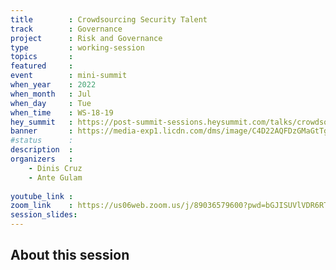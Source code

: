```yaml
---
title        : Crowdsourcing Security Talent
track        : Governance
project      : Risk and Governance
type         : working-session
topics       : 
featured     :
event        : mini-summit
when_year    : 2022
when_month   : Jul
when_day     : Tue
when_time    : WS-18-19
hey_summit   : https://post-summit-sessions.heysummit.com/talks/crowdsourcing-security-talent/
banner       : https://media-exp1.licdn.com/dms/image/C4D22AQFDzGMaGtTgfA/feedshare-shrink_2048_1536/0/1655853535324?e=1659571200&v=beta&t=CqgH-cmykc26sxujpeXi8aiTS5SavW2w72frnacnIeQ
#status      : 
description  :
organizers   :
    - Dinis Cruz
    - Ante Gulam
    
youtube_link : 
zoom_link    : https://us06web.zoom.us/j/89036579600?pwd=bGJISUVlVDR6RTZEZkNmQmtyZWRRZz09
session_slides:
---
```




## About this session
